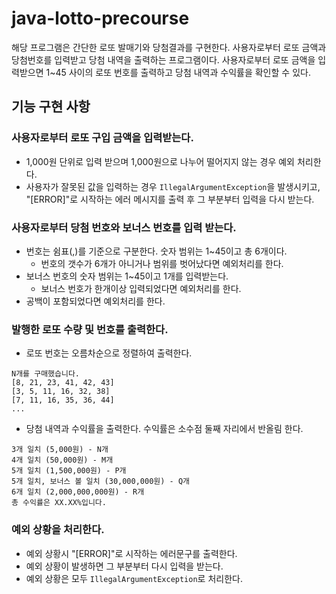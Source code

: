 # java-lotto-precourse

해당 프로그램은 간단한 로또 발매기와 당첨결과를 구현한다.
사용자로부터 로또 금액과 당첨번호를 입력받고 당첨 내역을 출력하는 프로그램이다.
사용자로부터 로또 금액을 입력받으면 1~45 사이의 로또 번호를 출력하고 당첨 내역과 수익률을 확인할 수 있다.

## 기능 구현 사항

### 사용자로부터 로또 구입 금액을 입력받는다.

* 1,000원 단위로 입력 받으며 1,000원으로 나누어 떨어지지 않는 경우 예외 처리한다.
* 사용자가 잘못된 값을 입력하는 경우 <code>IllegalArgumentException</code>을 발생시키고, "[ERROR]"로 시작하는 에러 메시지를 출력 후 그 부분부터 입력을 다시 받는다.

### 사용자로부터 당첨 번호와 보너스 번호를 입력 받는다.

* 번호는 쉼표(,)를 기준으로 구분한다. 숫자 범위는 1~45이고 총 6개이다.
    * 번호의 갯수가 6개가 아니거나 범위를 벗어났다면 예외처리를 한다.
* 보너스 번호의 숫자 범위는 1~45이고 1개를 입력받는다.
    * 보너스 번호가 한개이상 입력되었다면 예외처리를 한다.
* 공백이 포함되었다면 예외처리를 한다.

### 발행한 로또 수량 및 번호를 출력한다.

* 로또 번호는 오름차순으로 정렬하여 출력한다.

```text
N개를 구매했습니다.
[8, 21, 23, 41, 42, 43]
[3, 5, 11, 16, 32, 38]
[7, 11, 16, 35, 36, 44]
...
```

* 당첨 내역과 수익률을 출력한다. 수익률은 소수점 둘째 자리에서 반올림 한다.

```text
3개 일치 (5,000원) - N개
4개 일치 (50,000원) - M개
5개 일치 (1,500,000원) - P개
5개 일치, 보너스 볼 일치 (30,000,000원) - Q개
6개 일치 (2,000,000,000원) - R개
총 수익률은 XX.XX%입니다.
```

### 예외 상황을 처리한다.

* 예외 상황시 "[ERROR]"로 시작하는 에러문구를 출력한다.
* 예외 상황이 발생하면 그 부분부터 다시 입력을 받는다.
* 예외 상황은 모두 <code>IllegalArgumentException</code>로 처리한다.